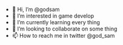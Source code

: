- 👋 Hi, I’m @godsam
- 👀 I’m interested in game develop
- 🌱 I’m currently learning every thing
- 💞️ I’m looking to collaborate on some thing
- 📫 How to reach me in twitter @god_sam

<!---
godsam/godsam is a ✨ special ✨ repository because its `README.md` (this file) appears on your GitHub profile.
You can click the Preview link to take a look at your changes.
--->

